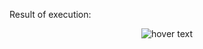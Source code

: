 Result of execution:

<p align="center">
  <img src="https://i.ibb.co/cycj71V/mmx-Result.png" title="hover text">
</p>
